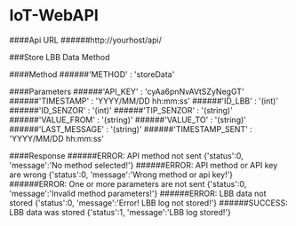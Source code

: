 # IoT-WebAPI

####Api URL
######http://yourhost/api/

###Store LBB Data Method

####Method
######'METHOD' : 'storeData'

####Parameters
######'API_KEY' : 'cyAa6pnNvAVtSZyNegGT'
######'TIMESTAMP' : 'YYYY/MM/DD hh:mm:ss'
######'ID_LBB' : '(int)'
######'ID_SENZOR' : '(int)'
######'TIP_SENZOR' : '(string)'
######'VALUE_FROM' : '(string)'
######'VALUE_TO' : '(string)'
######'LAST_MESSAGE' : '(string)'
######'TIMESTAMP_SENT' : 'YYYY/MM/DD hh:mm:ss'

####Response
######ERROR: API method not sent
{'status':0, 'message':'No method selected!'}
######ERROR: API method or API key are wrong
{'status':0, 'message':'Wrong method or api key!'}
######ERROR: One or more parameters are not sent
{'status':0, 'message':'Invalid method parameters!'}
######ERROR: LBB data not stored
{'status':0, 'message':'Error! LBB log not stored!'}
######SUCCESS: LBB data was stored
{'status':1, 'message':'LBB log stored!'}
